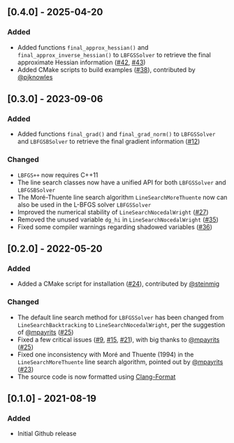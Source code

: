 ## [0.4.0] - 2025-04-20

### Added

- Added functions `final_approx_hessian()` and `final_approx_inverse_hessian()` to `LBFGSSolver`
  to retrieve the final approximate Hessian information
  ([#42](https://github.com/yixuan/LBFGSpp/issues/42), [#43](https://github.com/yixuan/LBFGSpp/issues/43))
- Added CMake scripts to build examples ([#38](https://github.com/yixuan/LBFGSpp/pull/38)),
  contributed by [@pjknowles](https://github.com/pjknowles)



## [0.3.0] - 2023-09-06

### Added

- Added functions `final_grad()` and `final_grad_norm()` to `LBFGSSolver`
  and `LBFGSBSolver` to retrieve the final gradient information
  ([#12](https://github.com/yixuan/LBFGSpp/issues/12))

### Changed

- `LBFGS++` now requires C++11
- The line search classes now have a unified API for both `LBFGSSolver` and `LBFGSBSolver`
- The Moré-Thuente line search algorithm `LineSearchMoreThuente` now can also be used
  in the L-BFGS solver `LBFGSSolver`
- Improved the numerical stability of `LineSearchNocedalWright`
  ([#27](https://github.com/yixuan/LBFGSpp/issues/27))
- Removed the unused variable `dg_hi` in `LineSearchNocedalWright`
  ([#35](https://github.com/yixuan/LBFGSpp/issues/35))
- Fixed some compiler warnings regarding shadowed variables
  ([#36](https://github.com/yixuan/LBFGSpp/issues/36))



## [0.2.0] - 2022-05-20

### Added

- Added a CMake script for installation ([#24](https://github.com/yixuan/LBFGSpp/pull/24)),
  contributed by [@steinmig](https://github.com/steinmig)

### Changed

- The default line search method for `LBFGSSolver` has been changed from `LineSearchBacktracking`
  to `LineSearchNocedalWright`, per the suggestion of [@mpayrits](https://github.com/mpayrits)
  ([#25](https://github.com/yixuan/LBFGSpp/pull/25))
- Fixed a few critical issues ([#9](https://github.com/yixuan/LBFGSpp/issues/9),
  [#15](https://github.com/yixuan/LBFGSpp/issues/15),
  [#21](https://github.com/yixuan/LBFGSpp/issues/21)), with big thanks to
  [@mpayrits](https://github.com/mpayrits) ([#25](https://github.com/yixuan/LBFGSpp/pull/25))
- Fixed one inconsistency with Moré and Thuente (1994) in the `LineSearchMoreThuente`
  line search algorithm, pointed out by [@mpayrits](https://github.com/mpayrits)
  ([#23](https://github.com/yixuan/LBFGSpp/issues/23))
- The source code is now formatted using [Clang-Format](https://clang.llvm.org/docs/ClangFormat.html)



## [0.1.0] - 2021-08-19

### Added

- Initial Github release
